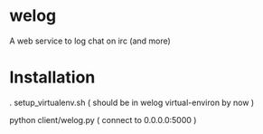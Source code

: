 welog
=====

A web service to log chat on irc (and more)

Installation 
============
. setup_virtualenv.sh
( should be in welog virtual-environ by now )

python client/welog.py
( connect to 0.0.0.0:5000 )